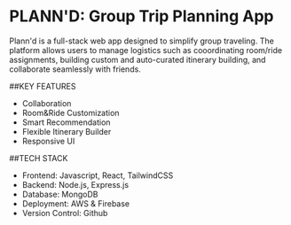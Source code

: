 
# PLANN'D: Group Trip Planning App

Plann'd is a full-stack web app designed to simplify group traveling. The platform allows users to manage logistics such as cooordinating room/ride assignments, building custom and auto-curated itinerary building, and collaborate seamlessly with friends.

##KEY FEATURES
- Collaboration
- Room&Ride Customization
- Smart Recommendation
- Flexible Itinerary Builder
- Responsive UI

##TECH STACK
- Frontend: Javascript, React, TailwindCSS
- Backend: Node.js, Express.js
- Database: MongoDB
- Deployment: AWS & Firebase
- Version Control: Github
